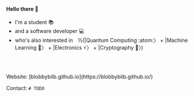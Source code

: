 #### Hello there 👀

- I'm a student 📚
- and a software developer 💻
- who's also interested in ½(|Quantum Computing :atom:〉 + |Machine Learning 🤖〉 + |Electronics ⚡️〉 + |Cryptography 🔐〉)
#
<br/>
Website: [blobbybilb.github.io](https://blobbybilb.github.io/)

Contact: `# TODO`


<!--
- 🔭 I’m currently working on ...
- 🌱 I’m currently learning ...
- 👯 I’m looking to collaborate on ...
- 🤔 I’m looking for help with ...
- 💬 Ask me about ...
- 📫 How to reach me: ...
- 😄 Pronouns: ...
- ⚡ Fun fact: ...
-->
